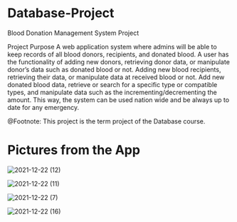 # Database-Project
Blood Donation Management System Project


Project Purpose
A web application system where admins will be able to keep records of all blood donors, recipients, and donated blood. 
A user has the functionality of adding new donors, retrieving donor data, or manipulate donor’s data such as donated blood or not. Adding new blood recipients, retrieving their data, or manipulate data at received blood or not.  Add new donated blood data, retrieve or search for a specific type or compatible types, and manipulate data such as the incrementing/decrementing the amount. This way, the system can be used nation wide and be always up to date for any emergency.


@Footnote: This project is the term project of the Database course. <br>

# Pictures from the App

![2021-12-22 (12)](https://user-images.githubusercontent.com/64138592/147097664-0e23e395-d6d6-41a8-baf1-f90c0693bb3b.png)


![2021-12-22 (11)](https://user-images.githubusercontent.com/64138592/147097659-bd6a8dc3-297d-4834-8dac-384c4e6fc38f.png)

![2021-12-22 (7)](https://user-images.githubusercontent.com/64138592/147097675-25d6345d-f408-4f75-aec0-fb06c85c9530.png)


![2021-12-22 (16)](https://user-images.githubusercontent.com/64138592/147098361-0472f045-0eec-4567-9712-ee1cb0ec80a3.png)
